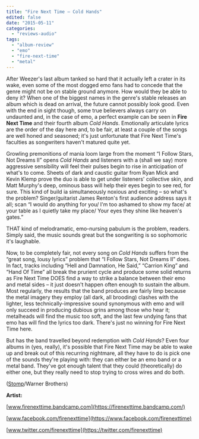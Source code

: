 ```yaml
---
title: "Fire Next Time – Cold Hands"
edited: false
date: "2015-05-11"
categories:
  - "reviews-audio"
tags:
  - "album-review"
  - "emo"
  - "fire-next-time"
  - "metal"
---
```


After Weezer's last album tanked so hard that it actually left a crater in its wake, even some of the most dogged emo fans had to concede that the genre might not be on stable ground anymore. How would they be able to deny it? When one of the biggest names in the genre's stable releases an album which is dead on arrival, the future cannot possibly look good. Even with the end in sight though, some true believers always carry on undaunted and, in the case of emo, a perfect example can be seen in **Fire Next Time** and their fourth album _Cold Hands_. Emotionally articulate lyrics are the order of the day here and, to be fair, at least a couple of the songs are well honed and seasoned; it's just unfortunate that Fire Next Time's faculties as songwriters haven't matured quite yet.

Growling premonitions of mania loom large from the moment “I Follow Stars, Not Dreams II” opens _Cold Hands_ and listeners with a (shall we say) more aggressive sensibility will feel their pulses begin to rise in anticipation of what's to come. Sheets of dark and caustic guitar from Ryan Mick and Kevin Klemp prove the duo is able to get under listeners' collective skin, and Matt Murphy's deep, ominous bass will help their eyes begin to see red, for sure. This kind of build ia simultaneously noxious and exciting – so what's the problem? Singer/guitarist James Renton's first audience address says it all; scan “I would do anything for you/ I'm too ashamed to show my face/ at your table as I quietly take my place/ Your eyes they shine like heaven's gates.”

THAT kind of melodramatic, emo-nursing pabulum is the problem, readers. Simply said, the music sounds great but the songwriting is so sophomoric it's laughable.

Now, to be completely fair, not every song on _Cold Hands_ suffers from the “great song, lousy lyrics” problem that “I Follow Stars, Not Dreams II” does. In fact, tracks including “Hell and Damnation, He Said,” “Carrion King” and “Hand Of Time” all break the prurient cycle and produce some solid returns as Fire Next Time DOES find a way to strike a balance between their emo and metal sides – it just doesn't happen often enough to sustain the album. Most regularly, the results that the band produces are fairly limp because the metal imagery they employ (all dark, all brooding) clashes with the lighter, less technically-impressive sound synonymous with emo and will only succeed in producing dubious grins among those who hear it; metalheads will find the music too soft, and the last few undying fans that emo has will find the lyrics too dark. There's just no winning for Fire Next Time here.

But has the band travelled beyond redemption with _Cold Hands_? Even four albums in (yes, really), it's possible that Fire Next Time may be able to wake up and break out of this recurring nightmare, all they have to do is pick one of the sounds they're playing with: they can either be an emo band or a metal band. They've got enough talent that they could (theoretically) do either one, but they really need to stop trying to cross wires and do both.

([Stomp](http://www.stomprecords.com/bands/105/fire-next-time/)/Warner Brothers)

**Artist:**

[www.firenexttime.bandcamp.com](https://firenexttime.bandcamp.com/)

[www.facebook.com/firenexttime](https://www.facebook.com/firenexttime)

[www.twitter.com/firenexttime](https://twitter.com/firenexttime)

